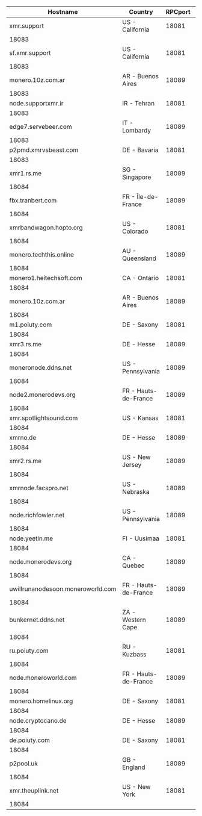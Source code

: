 Hostname | Country | RPCport | P2Pport
--- | --- | --- | ---
xmr.support | US - California | 18081
 | 18083
sf.xmr.support | US - California | 18081
 | 18083
monero.10z.com.ar | AR - Buenos Aires | 18089
 | 18083
node.supportxmr.ir | IR - Tehran | 18081
 | 18083
edge7.servebeer.com | IT - Lombardy | 18089
 | 18083
p2pmd.xmrvsbeast.com | DE - Bavaria | 18081
 | 18083
xmr1.rs.me | SG - Singapore | 18089
 | 18084
fbx.tranbert.com | FR - Île-de-France | 18089
 | 18084
xmrbandwagon.hopto.org | US - Colorado | 18081
 | 18084
monero.techthis.online | AU - Queensland | 18089
 | 18084
monero1.heitechsoft.com | CA - Ontario | 18081
 | 18084
monero.10z.com.ar | AR - Buenos Aires | 18089
 | 18084
m1.poiuty.com | DE - Saxony | 18081
 | 18084
xmr3.rs.me | DE - Hesse | 18089
 | 18084
moneronode.ddns.net | US - Pennsylvania | 18089
 | 18084
node2.monerodevs.org | FR - Hauts-de-France | 18089
 | 18084
xmr.spotlightsound.com | US - Kansas | 18081
 | 18084
xmrno.de | DE - Hesse | 18089
 | 18084
xmr2.rs.me | US - New Jersey | 18089
 | 18084
xmrnode.facspro.net | US - Nebraska | 18089
 | 18084
node.richfowler.net | US - Pennsylvania | 18089
 | 18084
node.yeetin.me | FI - Uusimaa | 18081
 | 18084
node.monerodevs.org | CA - Quebec | 18089
 | 18084
uwillrunanodesoon.moneroworld.com | FR - Hauts-de-France | 18089
 | 18084
bunkernet.ddns.net | ZA - Western Cape | 18089
 | 18084
ru.poiuty.com | RU - Kuzbass | 18081
 | 18084
node.moneroworld.com | FR - Hauts-de-France | 18089
 | 18084
monero.homelinux.org | DE - Saxony | 18081
 | 18084
node.cryptocano.de | DE - Hesse | 18089
 | 18084
de.poiuty.com | DE - Saxony | 18081
 | 18084
p2pool.uk | GB - England | 18089
 | 18084
xmr.theuplink.net | US - New York | 18081
 | 18084
